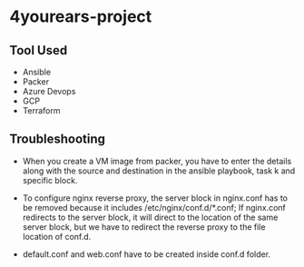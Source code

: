 
# 4yourears-project




## Tool Used

* Ansible
* Packer
* Azure Devops
* GCP
* Terraform



## Troubleshooting
* When you create a VM image from packer, you have to enter the details along with the source and destination in the ansible playbook, task k and specific block.

* To configure nginx reverse proxy, the server block in nginx.conf has to be removed because it includes /etc/nginx/conf.d/*.conf; If nginx.conf redirects to the server block, it will direct to the location of the same server block, but we have to redirect the reverse proxy to the file location of conf.d.

* default.conf and web.conf have to be created inside conf.d folder.


